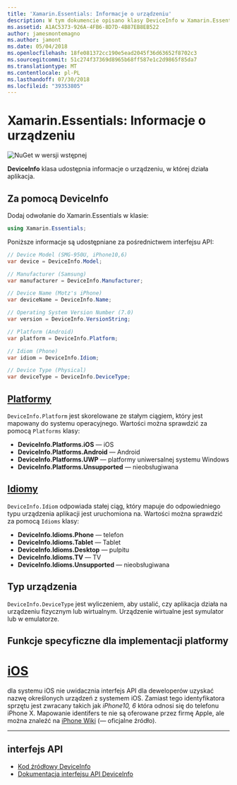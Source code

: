```yaml
---
title: 'Xamarin.Essentials: Informacje o urządzeniu'
description: W tym dokumencie opisano klasy DeviceInfo w Xamarin.Essentials, która zapewnia informacje o urządzeniu, że aplikacja jest uruchomiona na.
ms.assetid: A1AC5373-926A-4FB6-8D7D-4B87EB8EB522
author: jamesmontemagno
ms.author: jamont
ms.date: 05/04/2018
ms.openlocfilehash: 18fe081372cc190e5ead2045f36d63652f8702c3
ms.sourcegitcommit: 51c274f37369d8965b68ff587e1c2d9865f85da7
ms.translationtype: MT
ms.contentlocale: pl-PL
ms.lasthandoff: 07/30/2018
ms.locfileid: "39353805"
---
```

# <a name="xamarinessentials-device-information"></a>Xamarin.Essentials: Informacje o urządzeniu

![NuGet w wersji wstępnej](~/media/shared/pre-release.png)

**DeviceInfo** klasa udostępnia informacje o urządzeniu, w której działa aplikacja.

## <a name="using-deviceinfo"></a>Za pomocą DeviceInfo

Dodaj odwołanie do Xamarin.Essentials w klasie:

```csharp
using Xamarin.Essentials;
```

Poniższe informacje są udostępniane za pośrednictwem interfejsu API:

```csharp
// Device Model (SMG-950U, iPhone10,6)
var device = DeviceInfo.Model;

// Manufacturer (Samsung)
var manufacturer = DeviceInfo.Manufacturer;

// Device Name (Motz's iPhone)
var deviceName = DeviceInfo.Name;

// Operating System Version Number (7.0)
var version = DeviceInfo.VersionString;

// Platform (Android)
var platform = DeviceInfo.Platform;

// Idiom (Phone)
var idiom = DeviceInfo.Idiom;

// Device Type (Physical)
var deviceType = DeviceInfo.DeviceType;
```

## <a name="platformsxrefxamarinessentialsdeviceinfoplatforms"></a>[Platformy](xref:Xamarin.Essentials.DeviceInfo.Platforms)

`DeviceInfo.Platform` jest skorelowane ze stałym ciągiem, który jest mapowany do systemu operacyjnego. Wartości można sprawdzić za pomocą `Platforms` klasy:

- **DeviceInfo.Platforms.iOS** — iOS
- **DeviceInfo.Platforms.Android** — Android
- **DeviceInfo.Platforms.UWP** — platformy uniwersalnej systemu Windows
- **DeviceInfo.Platforms.Unsupported** — nieobsługiwana

## <a name="idiomsxrefxamarinessentialsdeviceinfoidioms"></a>[Idiomy](xref:Xamarin.Essentials.DeviceInfo.Idioms)

`DeviceInfo.Idiom` odpowiada stałej ciąg, który mapuje do odpowiedniego typu urządzenia aplikacji jest uruchomiona na. Wartości można sprawdzić za pomocą `Idioms` klasy:

- **DeviceInfo.Idioms.Phone** — telefon
- **DeviceInfo.Idioms.Tablet** — Tablet
- **DeviceInfo.Idioms.Desktop** — pulpitu
- **DeviceInfo.Idioms.TV** — TV
- **DeviceInfo.Idioms.Unsupported** — nieobsługiwana

## <a name="device-type"></a>Typ urządzenia

`DeviceInfo.DeviceType` jest wyliczeniem, aby ustalić, czy aplikacja działa na urządzeniu fizycznym lub wirtualnym. Urządzenie wirtualne jest symulator lub w emulatorze.

## <a name="platform-implementation-specifics"></a>Funkcje specyficzne dla implementacji platformy

# <a name="iostabios"></a>[iOS](#tab/ios)

dla systemu iOS nie uwidacznia interfejs API dla deweloperów uzyskać nazwę określonych urządzeń z systemem iOS. Zamiast tego identyfikatora sprzętu jest zwracany takich jak _iPhone10, 6_ która odnosi się do telefonu iPhone X. Mapowanie identifers te nie są oferowane przez firmę Apple, ale można znaleźć na [iPhone Wiki](https://www.theiphonewiki.com/wiki/Models) (— oficjalne źródło).

--------------

## <a name="api"></a>interfejs API

- [Kod źródłowy DeviceInfo](https://github.com/xamarin/Essentials/tree/master/Xamarin.Essentials/DeviceInfo)
- [Dokumentacja interfejsu API DeviceInfo](xref:Xamarin.Essentials.DeviceInfo)
